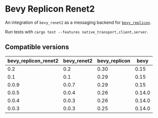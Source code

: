 # Bevy Replicon Renet2

An integration of `bevy_renet2` as a messaging backend for [`bevy_replicon`](https://github.com/projectharmonia/bevy_replicon).

Run tests with `cargo test --features native_transport,client,server`.

## Compatible versions

| bevy_replicon_renet2 | bevy_renet2 | bevy_replicon | bevy   |
| -------------------- | ----------- | ------------- | ------ |
| 0.2                  | 0.2         | 0.30          | 0.15   |
| 0.1                  | 0.1         | 0.29          | 0.15   |
| 0.0.9                | 0.0.7       | 0.29          | 0.15   |
| 0.0.5                | 0.0.4       | 0.26          | 0.14.0 |
| 0.0.4                | 0.0.3       | 0.26          | 0.14.0 |
| 0.0.3                | 0.0.3       | 0.25          | 0.14.0 |
